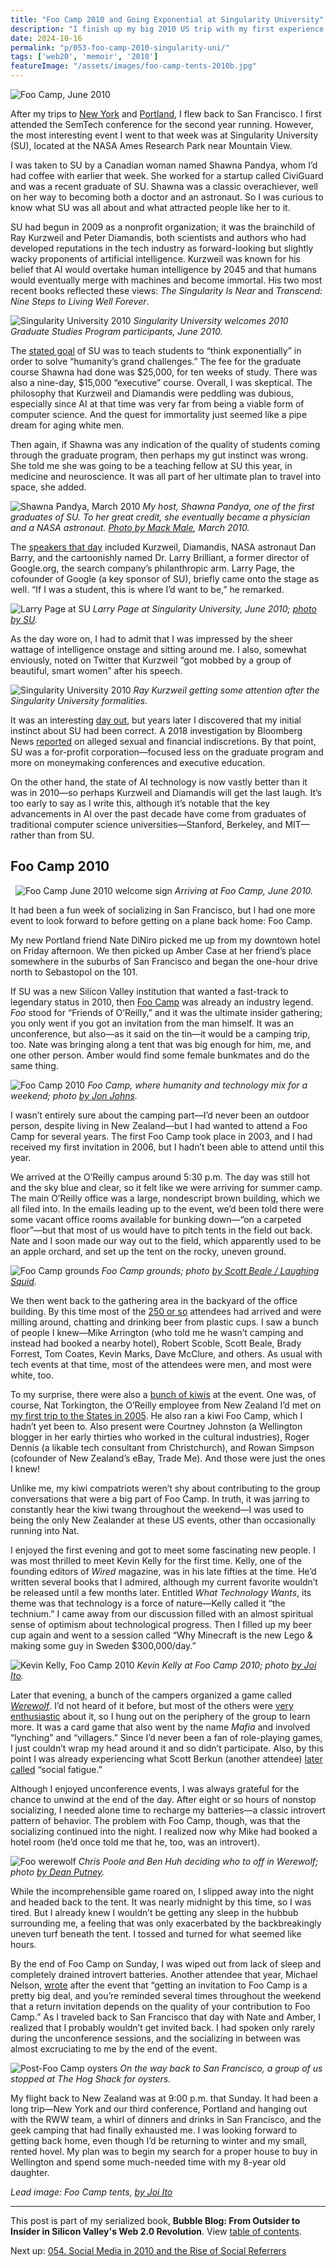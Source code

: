 ```yaml
---
title: "Foo Camp 2010 and Going Exponential at Singularity University"
description: "I finish up my big 2010 US trip with my first experience of O’Reilly Media’s Foo Camp — and my introvert batteries are tested. Before that, a future astronaut takes me to Singularity University."
date: 2024-10-16
permalink: "p/053-foo-camp-2010-singularity-uni/"
tags: ['web20', 'memoir', '2010']
featureImage: "/assets/images/foo-camp-tents-2010b.jpg"
---
```


![Foo Camp, June 2010](/assets/images/foo-camp-tents-2010b.jpg)

After my trips to [New York](/p/051-realtimeweb-summit-nyc-2010/) and [Portland](/p/052-ricmac-in-portland-2010/), I flew back to San Francisco. I first attended the SemTech conference for the second year running. However, the most interesting event I went to that week was at Singularity University (SU), located at the NASA Ames Research Park near Mountain View.

I was taken to SU by a Canadian woman named Shawna Pandya, whom I’d had coffee with earlier that week. She worked for a startup called CiviGuard and was a recent graduate of SU. Shawna was a classic overachiever, well on her way to becoming both a doctor and an astronaut. So I was curious to know what SU was all about and what attracted people like her to it.

SU had begun in 2009 as a nonprofit organization; it was the brainchild of Ray Kurzweil and Peter Diamandis, both scientists and authors who had developed reputations in the tech industry as forward-looking but slightly wacky proponents of artificial intelligence. Kurzweil was known for his belief that AI would overtake human intelligence by 2045 and that humans would eventually merge with machines and become immortal. His two most recent books reflected these views: *The Singularity Is Near* and *Transcend: Nine Steps to Living Well Forever*.

![Singularity University 2010](/assets/images/singularity-uni-jun2010a.jpg)
*Singularity University welcomes 2010 Graduate Studies Program participants, June 2010.*

The [stated goal](https://www.nytimes.com/2010/06/13/business/13sing.html) of SU was to teach students to “think exponentially” in order to solve “humanity’s grand challenges.” The fee for the graduate course Shawna had done was $25,000, for ten weeks of study. There was also a nine-day, $15,000 “executive” course. Overall, I was skeptical. The philosophy that Kurzweil and Diamandis were peddling was dubious, especially since AI at that time was very far from being a viable form of computer science. And the quest for immortality just seemed like a pipe dream for aging white men.

Then again, if Shawna was any indication of the quality of students coming through the graduate program, then perhaps my gut instinct was wrong. She told me she was going to be a teaching fellow at SU this year, in medicine and neuroscience. It was all part of her ultimate plan to travel into space, she added.

![Shawna Pandya, March 2010](/assets/images/ShawnaPandya-mar2010.jpg)
*My host, Shawna Pandya, one of the first graduates of SU. To her great credit, she eventually became a physician and a NASA astronaut. [Photo by Mack Male](https://www.flickr.com/photos/mastermaq/4430140514/in/pool-tedxedmonton/), March 2010.*

The [speakers that day](https://www.kurzweilai.net/singularity-university-welcomes-2010-graduate-studies-program-participants) included Kurzweil, Diamandis, NASA astronaut Dan Barry, and the cartoonishly named Dr. Larry Brilliant, a former director of Google.org, the search company’s philanthropic arm. Larry Page, the cofounder of Google (a key sponsor of SU), briefly came onto the stage as well. “If I was a student, this is where I’d want to be,” he remarked.

![Larry Page at SU](/assets/images/larrypage-su-june2010.jpg)
*Larry Page at Singularity University, June 2010; [photo by SU](https://www.facebook.com/photo/?fbid=404844423263&set=a.404837248263).*

As the day wore on, I had to admit that I was impressed by the sheer wattage of intelligence onstage and sitting around me. I also, somewhat enviously, noted on Twitter that Kurzweil “got mobbed by a group of beautiful, smart women” after his speech.

![Singularity University 2010](/assets/images/singularity-uni-jun2010b.jpg)
*Ray Kurzweil getting some attention after the Singularity University formalities.*

It was an interesting [day out](https://singularityhub.com/2010/06/23/exclusive-singularity-university-launches-class-of-2010-with-opening-ceremony/), but years later I discovered that my initial instinct about SU had been correct. A 2018 investigation by Bloomberg News [reported](https://web.archive.org/web/20180218104526/https://www.bloomberg.com/news/articles/2018-02-15/silicon-valley-s-singularity-university-has-some-serious-reality-problems) on alleged sexual and financial indiscretions. By that point, SU was a for-profit corporation—focused less on the graduate program and more on moneymaking conferences and executive education.

On the other hand, the state of AI technology is now vastly better than it was in 2010—so perhaps Kurzweil and Diamandis will get the last laugh. It’s too early to say as I write this, although it’s notable that the key advancements in AI over the past decade have come from graduates of traditional computer science universities—Stanford, Berkeley, and MIT—rather than from SU.

## Foo Camp 2010
 
![Foo Camp June 2010 welcome sign](/assets/images/foo-camp-welcome-june2010.jpg)
*Arriving at Foo Camp, June 2010.*

It had been a fun week of socializing in San Francisco, but I had one more event to look forward to before getting on a plane back home: Foo Camp.

My new Portland friend Nate DiNiro picked me up from my downtown hotel on Friday afternoon. We then picked up Amber Case at her friend’s place somewhere in the suburbs of San Francisco and began the one-hour drive north to Sebastopol on the 101.

If SU was a new Silicon Valley institution that wanted a fast-track to legendary status in 2010, then [Foo Camp](https://web.archive.org/web/20100716052423/http://foocamp10.wiki.oreilly.com/wiki/index.php/Main_Page) was already an industry legend. *Foo* stood for “Friends of O’Reilly,” and it was the ultimate insider gathering; you only went if you got an invitation from the man himself. It was an unconference, but also—as it said on the tin—it would be a camping trip, too. Nate was bringing along a tent that was big enough for him, me, and one other person. Amber would find some female bunkmates and do the same thing.

![Foo Camp 2010](/assets/images/foo-camp-robot-baby-2010.jpg)
*Foo Camp, where humanity and technology mix for a weekend; photo [by Jon Johns](https://www.flickr.com/photos/jonjohns65/8512991297/).*

I wasn’t entirely sure about the camping part—I’d never been an outdoor person, despite living in New Zealand—but I had wanted to attend a Foo Camp for several years. The first Foo Camp took place in 2003, and I had received my first invitation in 2006, but I hadn’t been able to attend until this year.

We arrived at the O’Reilly campus around 5:30 p.m. The day was still hot and the sky blue and clear, so it felt like we were arriving for summer camp. The main O’Reilly office was a large, nondescript brown building, which we all filed into. In the emails leading up to the event, we’d been told there were some vacant office rooms available for bunking down—“on a carpeted floor”—but that most of us would have to pitch tents in the field out back. Nate and I soon made our way out to the field, which apparently used to be an apple orchard, and set up the tent on the rocky, uneven ground.

![Foo Camp grounds](/assets/images/foo-camp-grounds-2010b.jpg)
*Foo Camp grounds; photo [by Scott Beale / Laughing Squid](https://laughingsquid.com/photos-foo-camp-2010/).*

We then went back to the gathering area in the backyard of the office building. By this time most of the [250 or so](https://web.archive.org/web/20100716063735/http://foocamp10.wiki.oreilly.com/wiki/index.php/Foo_Campers) attendees had arrived and were milling around, chatting and drinking beer from plastic cups. I saw a bunch of people I knew—Mike Arrington (who told me he wasn’t camping and instead had booked a nearby hotel), Robert Scoble, Scott Beale, Brady Forrest, Tom Coates, Kevin Marks, Dave McClure, and others. As usual with tech events at that time, most of the attendees were men, and most were white, too.

To my surprise, there were also a [bunch of kiwis](https://twitter.com/RWW/status/17060720349?tw_i=17060720349&tw_e=details&tw_p=archive) at the event. One was, of course, Nat Torkington, the O’Reilly employee from New Zealand I’d met on [my first trip to the States in 2005](/p/006-revving-up-2005-web-20-conference/). He also ran a kiwi Foo Camp, which I hadn’t yet been to. Also present were Courtney Johnston (a Wellington blogger in her early thirties who worked in the cultural industries), Roger Dennis (a likable tech consultant from Christchurch), and Rowan Simpson (cofounder of New Zealand’s eBay, Trade Me). And those were just the ones I knew!

Unlike me, my kiwi compatriots weren’t shy about contributing to the group conversations that were a big part of Foo Camp. In truth, it was jarring to constantly hear the kiwi twang throughout the weekend—I was used to being the only New Zealander at these US events, other than occasionally running into Nat.

I enjoyed the first evening and got to meet some fascinating new people. I was most thrilled to meet Kevin Kelly for the first time. Kelly, one of the founding editors of *Wired* magazine, was in his late fifties at the time. He’d written several books that I admired, although my current favorite wouldn’t be released until a few months later. Entitled *What Technology Wants*, its theme was that technology is a force of nature—Kelly called it “the technium.” I came away from our discussion filled with an almost spiritual sense of optimism about technological progress. Then I filled up my beer cup again and went to a session called “Why Minecraft is the new Lego & making some guy in Sweden $300,000/day.”

![Kevin Kelly, Foo Camp 2010](/assets/images/kevin-kelly-foo-june2010.jpg)
*Kevin Kelly at Foo Camp 2010; photo [by Joi Ito](https://www.flickr.com/photos/joi/4737173914/in/album-72157624239848953).*

Later that evening, a bunch of the campers organized a game called *[Werewolf](https://www.eblong.com/zarf/werewolf.html)*. I’d not heard of it before, but most of the others were [very enthusiastic](http://plasticbag.org/archives/2006/09/on_werewolf_at_foo_ca/) about it, so I hung out on the periphery of the group to learn more. It was a card game that also went by the name *Mafia* and involved “lynching” and “villagers.” Since I’d never been a fan of role-playing games, I just couldn’t wrap my head around it and so didn’t participate. Also, by this point I was already experiencing what Scott Berkun (another attendee) [later called](https://scottberkun.com/2010/what-i-learned-at-foo-camp-10/) “social fatigue.”

Although I enjoyed unconference events, I was always grateful for the chance to unwind at the end of the day. After eight or so hours of nonstop socializing, I needed alone time to recharge my batteries—a classic introvert pattern of behavior. The problem with Foo Camp, though, was that the socializing continued into the night. I realized now why Mike had booked a hotel room (he’d once told me that he, too, was an introvert).

![Foo werewolf](/assets/images/foo-werewolf-2010.jpg)
*Chris Poole and Ben Huh deciding who to off in Werewolf; photo [by Dean Putney](https://www.flickr.com/photos/deanputney/4742937663).*

While the incomprehensible game roared on, I slipped away into the night and headed back to the tent. It was nearly midnight by this time, so I was tired. But I already knew I wouldn’t be getting any sleep in the hubbub surrounding me, a feeling that was only exacerbated by the backbreakingly uneven turf beneath the tent. I tossed and turned for what seemed like hours.

By the end of Foo Camp on Sunday, I was wiped out from lack of sleep and completely drained introvert batteries. Another attendee that year, Michael Nelson, [wrote](https://ws-dl.blogspot.com/2010/07/2010-07-05-foo-camp-2010.html) after the event that “getting an invitation to Foo Camp is a pretty big deal, and you’re reminded several times throughout the weekend that a return invitation depends on the quality of your contribution to Foo Camp.” As I traveled back to San Francisco that day with Nate and Amber, I realized that I probably wouldn’t get invited back. I had spoken only rarely during the unconference sessions, and the socializing in between was almost excruciating to me by the end of the event.

![Post-Foo Camp oysters](/assets/images/post-foo-oysters-2010.jpg)
*On the way back to San Francisco, a group of us stopped at The Hog Shack for oysters.*

My flight back to New Zealand was at 9:00 p.m. that Sunday. It had been a long trip—New York and our third conference, Portland and hanging out with the RWW team, a whirl of dinners and drinks in San Francisco, and the geek camping that had finally exhausted me. I was looking forward to getting back home, even though I’d be returning to winter and my small, rented hovel. My plan was to begin my search for a proper house to buy in Wellington and spend some much-needed time with my 8-year old daughter.

*Lead image: Foo Camp tents, [by Joi Ito](https://www.flickr.com/photos/joi/4736535257)*

* * *

This post is part of my serialized book, **Bubble Blog: From Outsider to Insider in Silicon Valley's Web 2.0 Revolution**. View [table of contents](/p/roadmap-bubbleblog/).

Next up: [054. Social Media in 2010 and the Rise of Social Referrers](/p/054-social-media-2010/)